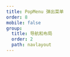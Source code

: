 ```yaml
---
title: PopMenu 弹出菜单
order: 8
mobile: false
group:
  title: 导航和布局
  order: 2
  path: navlayout
---
```


<code src="../demo/PopMenu.tsx"></code>
<API src="../src/PopMenu.tsx"></API>
